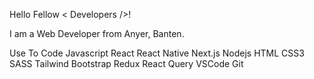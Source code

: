 Hello Fellow < Developers />! 

I am a Web Developer from Anyer, Banten. 


Use To Code 
Javascript React React Native Next.js Nodejs HTML CSS3 SASS Tailwind Bootstrap Redux React Query VSCode Git
